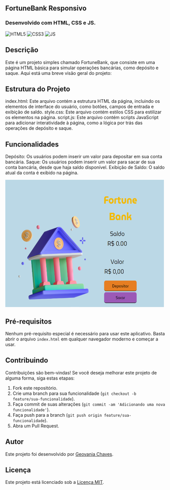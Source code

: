 ## FortuneBank Responsivo


### Desenvolvido com HTML, CSS e JS.
<div style="display: inline_block" >
    <img aling="center" alt="HTML5" src="https://img.shields.io/badge/HTML5-E34F26?style=for-the-badge&logo=html5&logoColor=white" />
    <img aling="center" alt="CSS3" src="https://img.shields.io/badge/CSS3-1572B6?style=for-the-badge&logo=css3&logoColor=white" />
    <img aling="center" alt="JS" src="https://img.shields.io/badge/JavaScript-F7DF1E?style=for-the-badge&logo=javascript&logoColor=black" />

</div>

## Descrição
Este é um projeto simples chamado FortuneBank, que consiste em uma página HTML básica para simular operações bancárias, como depósito e saque. Aqui está uma breve visão geral do projeto:



## Estrutura do Projeto
index.html: Este arquivo contém a estrutura HTML da página, incluindo os elementos de interface do usuário, como botões, campos de entrada e exibição de saldo.
style.css: Este arquivo contém estilos CSS para estilizar os elementos na página.
script.js: Este arquivo contém scripts JavaScript para adicionar interatividade à página, como a lógica por trás das operações de depósito e saque.

## Funcionalidades
Depósito: Os usuários podem inserir um valor para depositar em sua conta bancária.
Saque: Os usuários podem inserir um valor para sacar de sua conta bancária, desde que haja saldo disponível.
Exibição de Saldo: O saldo atual da conta é exibido na página.
<p> 
    <img width="500" height="400" src="./img/foto do projeto.png" >
</p>

## Pré-requisitos
Nenhum pré-requisito especial é necessário para usar este aplicativo. Basta abrir o arquivo `index.html` em qualquer navegador moderno e começar a usar.

## Contribuindo
Contribuições são bem-vindas! Se você deseja melhorar este projeto de alguma forma, siga estas etapas:
1. Fork este repositório.
2. Crie uma branch para sua funcionalidade (`git checkout -b feature/sua-funcionalidade`).
3. Faça commit de suas alterações (`git commit -am 'Adicionando uma nova funcionalidade'`).
4. Faça push para a branch (`git push origin feature/sua-funcionalidade`).
5. Abra um Pull Request.

## Autor
Este projeto foi desenvolvido por [Geovania Chaves](https://github.com/geovaniachaves1).

## Licença
Este projeto está licenciado sob a [Licença MIT](LICENSE).


